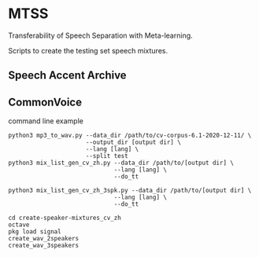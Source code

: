 # MTSS
Transferability of Speech Separation with Meta-learning.

Scripts to create the testing set speech mixtures.
## Speech Accent Archive

## CommonVoice
command line example
```
python3 mp3_to_wav.py --data_dir /path/to/cv-corpus-6.1-2020-12-11/ \
                      --output_dir [output dir] \
                      --lang [lang] \
                      --split test
python3 mix_list_gen_cv_zh.py --data_dir /path/to/[output dir] \
                              --lang [lang] \
                              --do_tt

python3 mix_list_gen_cv_zh_3spk.py --data_dir /path/to/[output dir] \
                              --lang [lang] \
                              --do_tt

cd create-speaker-mixtures_cv_zh
octave
pkg load signal
create_wav_2speakers
create_wav_3speakers
```
